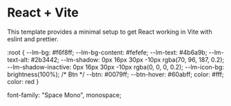 # React + Vite

This template provides a minimal setup to get React working in Vite with eslint and prettier.

:root {
  --lm-bg: #f6f8ff;
  --lm-bg-content: #fefefe;
  --lm-text: #4b6a9b;
  --lm-text-alt: #2b3442;
  --lm-shadow: 0px 16px 30px -10px rgba(70, 96, 187, 0.2);
  --lm-shadow-inactive: 0px 16px 30px -10px rgba(0, 0, 0, 0.2);
  --lm-icon-bg: brightness(100%);
  /* Btn */
  --btn: #0079ff;
  --btn-hover: #60abff;
  color: #fff;
  color: red
}

 font-family: "Space Mono", monospace;


